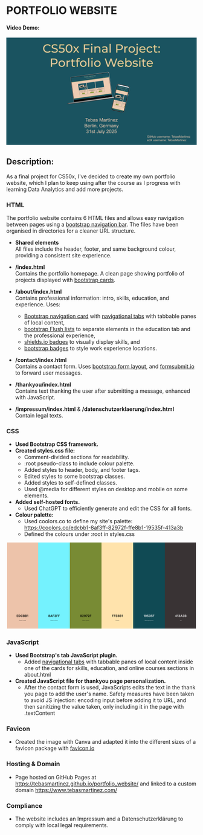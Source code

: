 # PORTFOLIO WEBSITE
#### Video Demo:  <URL HERE>

<p align="center"><img src="images/CS50x-Final-Project.svg" alt="CS50x Final Project title page" width="700"></p>

## Description:
As a final project for CS50x, I've decided to create my own portfolio website, which I plan to keep using after the course as I progress with learning Data Analytics and add more projects.

### HTML
The portfolio website contains 6 HTML files and allows easy navigation between pages using a [bootstrap navigation bar](https://getbootstrap.com/docs/5.3/components/navbar/). The files have been organised in directories for a cleaner URL structure.

- **Shared elements** \
All files include the header, footer, and same background colour, providing a consistent site experience.

- **/index.html** \
Contains the portfolio homepage. A clean page showing portfolio of projects displayed with [bootstrap cards](https://getbootstrap.com/docs/5.3/components/card/).
- **/about/index.html** \
Contains professional information: intro, skills, education, and experience. Uses:
  - [Bootstrap navigation card](https://getbootstrap.com/docs/5.3/components/card/#navigation) with [navigational tabs](https://getbootstrap.com/docs/5.3/components/navs-tabs/#javascript-behavior) with tabbable panes of local content, 
  - [bootstrap Flush lists](https://getbootstrap.com/docs/5.3/components/list-group/#flush) to separate elements in the education tab and the professional experience,
  - [shields.io badges](https://shields.io/badges) to visually display skills, and
  - [bootstrap badges](https://getbootstrap.com/docs/5.3/components/badge/#pill-badges) to style work experience locations.
- **/contact/index.html** \
Contains a contact form. Uses [bootstrap form layout](https://getbootstrap.com/docs/5.3/forms/layout/#forms), and [formsubmit.io](https://formsubmit.co/) to forward user messages.
- **/thankyou/index.html** \
Contains text thanking the user after submitting a message, enhanced with JavaScript.
- **/impressum/index.html** & **/datenschutzerklaerung/index.html** \
Contain legal texts.

### CSS
- **Used Bootstrap CSS framework.**
- **Created styles.css file:**
  - Comment-divided sections for readability.
  - :root pseudo-class to include colour palette.
  - Added styles to header, body, and footer tags.
  - Edited styles to some bootstrap classes.
  - Added styles to self-defined classes.
  - Used @media for different styles on desktop and mobile on some elements.
- **Added self-hosted fonts.**
  - Used ChatGPT to efficiently generate and edit the CSS for all fonts.
- **Colour palette:**
  - Used coolors.co to define my site's palette: https://coolors.co/edcbb1-8af3ff-82972f-ffe8b1-19535f-413a3b
  - Defined the colours under :root in styles.css
<p align="center"><img src="images/palette.png" alt="Colour palette" width="500"></p>

### JavaScript
- **Used Bootstrap's tab JavaScript plugin.**
  - Added [navigational tabs](https://getbootstrap.com/docs/5.3/components/navs-tabs/#javascript-behavior) with tabbable panes of local content inside one of the cards for skills, education, and online courses sections in about.html
- **Created JavaScript file for thankyou page personalization.**
  - After the contact form is used, JavaScripts edits the text in the thank you page to add the user's name. Safety measures have been taken to avoid JS injection: encoding input before adding it to URL, and then sanitizing the value taken, only including it in the page with .textContent

### Favicon
- Created the image with Canva and adapted it into the different sizes of a favicon package with [favicon.io](https://favicon.io/favicon-converter/)

### Hosting & Domain
- Page hosted on GitHub Pages at https://tebasmartinez.github.io/portfolio_website/ and linked to a custom domain https://www.tebasmartinez.com/

### Compliance
- The website includes an Impressum and a Datenschutzerklärung to comply with local legal requirements.

